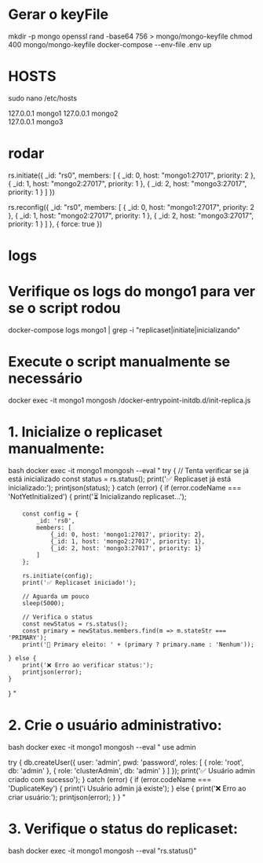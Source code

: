 # Gerar o keyFile
mkdir -p mongo
openssl rand -base64 756 > mongo/mongo-keyfile
chmod 400 mongo/mongo-keyfile
docker-compose --env-file .env up 



# HOSTS

sudo nano /etc/hosts

127.0.0.1   mongo1
127.0.0.1   mongo2  
127.0.0.1   mongo3


# rodar
rs.initiate({
            _id: "rs0",
            members: [
                { _id: 0, host: "mongo1:27017", priority: 2 },
                { _id: 1, host: "mongo2:27017", priority: 1 },
                { _id: 2, host: "mongo3:27017", priority: 1 }
            ]
        })

rs.reconfig({
  _id: "rs0",
  members: [
    { _id: 0, host: "mongo1:27017", priority: 2 },
    { _id: 1, host: "mongo2:27017", priority: 1 },
    { _id: 2, host: "mongo3:27017", priority: 1 }
  ]
}, { force: true })

# logs
# Verifique os logs do mongo1 para ver se o script rodou
docker-compose logs mongo1 | grep -i "replicaset\|initiate\|inicializando"

# Execute o script manualmente se necessário
docker exec -it mongo1 mongosh /docker-entrypoint-initdb.d/init-replica.js




# 1. Inicialize o replicaset manualmente:
bash
docker exec -it mongo1 mongosh --eval "
try {
    // Tenta verificar se já está inicializado
    const status = rs.status();
    print('✅ Replicaset já está inicializado:');
    printjson(status);
} catch (error) {
    if (error.codeName === 'NotYetInitialized') {
        print('⏳ Inicializando replicaset...');
        
        const config = {
            _id: 'rs0',
            members: [
                {_id: 0, host: 'mongo1:27017', priority: 2},
                {_id: 1, host: 'mongo2:27017', priority: 1},
                {_id: 2, host: 'mongo3:27017', priority: 1}
            ]
        };
        
        rs.initiate(config);
        print('✅ Replicaset iniciado!');
        
        // Aguarda um pouco
        sleep(5000);
        
        // Verifica o status
        const newStatus = rs.status();
        const primary = newStatus.members.find(m => m.stateStr === 'PRIMARY');
        print('🎉 Primary eleito: ' + (primary ? primary.name : 'Nenhum'));
        
    } else {
        print('❌ Erro ao verificar status:');
        printjson(error);
    }
}
"


# 2. Crie o usuário administrativo:
bash
docker exec -it mongo1 mongosh --eval "
use admin

try {
    db.createUser({
        user: 'admin',
        pwd: 'password',
        roles: [
            { role: 'root', db: 'admin' },
            { role: 'clusterAdmin', db: 'admin' }
        ]
    });
    print('✅ Usuário admin criado com sucesso');
} catch (error) {
    if (error.codeName === 'DuplicateKey') {
        print('ℹ️ Usuário admin já existe');
    } else {
        print('❌ Erro ao criar usuário:');
        printjson(error);
    }
}
"


# 3. Verifique o status do replicaset:
bash
docker exec -it mongo1 mongosh --eval "rs.status()"